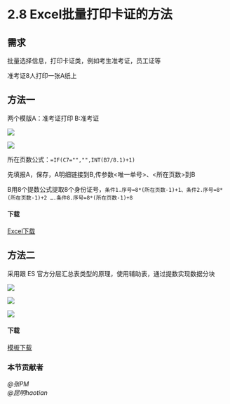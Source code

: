 # 2.8 Excel批量打印卡证的方法
## 需求
批量选择信息，打印卡证类，例如考生准考证，员工证等

准考证8人打印一张A纸上

## 方法一
两个模版A：准考证打印  B:准考证

![](../images/2.8.1.png)

![](../images/2.8.2.png)

所在页数公式：`=IF(C7="","",INT(B7/8.1)+1)`

先填报A，保存，A明细链接到B,传参数<唯一单号>、<所在页数>到B

B用8个提数公式提取8个身份证号，`条件1.序号=8*(所在页数-1)+1、条件2.序号=8*(所在页数-1)+2 ….条件8.序号=8*(所在页数-1)+8`

#### 下载
<a href="../src/2.8.xls" download>Excel下载</a>

## 方法二
采用跟 ES 官方分层汇总表类型的原理，使用辅助表，通过提数实现数据分块

![](../images/2.8.3.png)

![](../images/2.8.4.png)

![](../images/2.8.5.png)

#### 下载
<a href="../files/2.8.3.rar" download>模板下载</a>

### 本节贡献者
*@张PM*  
*@昆明haotian*  
